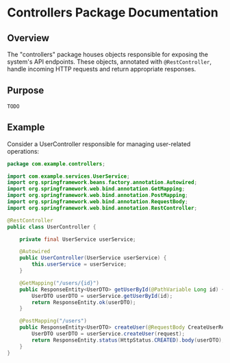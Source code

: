 # Controllers Package Documentation

## Overview

The "controllers" package houses objects responsible for exposing the system's API endpoints. These objects, annotated with `@RestController`, handle incoming HTTP requests and return appropriate responses.

## Purpose

`TODO`

## Example

Consider a UserController responsible for managing user-related operations:

```java
package com.example.controllers;

import com.example.services.UserService;
import org.springframework.beans.factory.annotation.Autowired;
import org.springframework.web.bind.annotation.GetMapping;
import org.springframework.web.bind.annotation.PostMapping;
import org.springframework.web.bind.annotation.RequestBody;
import org.springframework.web.bind.annotation.RestController;

@RestController
public class UserController {

    private final UserService userService;

    @Autowired
    public UserController(UserService userService) {
        this.userService = userService;
    }

    @GetMapping("/users/{id}")
    public ResponseEntity<UserDTO> getUserById(@PathVariable Long id) {
        UserDTO userDTO = userService.getUserById(id);
        return ResponseEntity.ok(userDTO);
    }

    @PostMapping("/users")
    public ResponseEntity<UserDTO> createUser(@RequestBody CreateUserRequest request) {
        UserDTO userDTO = userService.createUser(request);
        return ResponseEntity.status(HttpStatus.CREATED).body(userDTO);
    }
}
```
